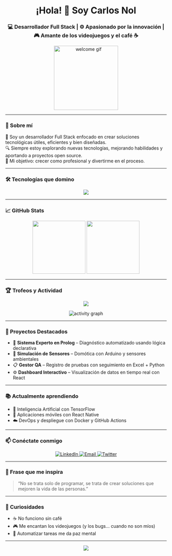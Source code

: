 <h1 align="center">¡Hola! 👋 Soy Carlos Nol</h1>
<h3 align="center">💻 Desarrollador Full Stack | ⚙️ Apasionado por la innovación | 🎮 Amante de los videojuegos y el café ☕</h3>

<p align="center">
  <img src="https://media.giphy.com/media/du3J3cXyzhj75IOgvA/giphy.gif" width="200" alt="welcome gif" />
</p>

---

### 🚀 Sobre mí

🌟 Soy un desarrollador Full Stack enfocado en crear soluciones tecnológicas útiles, eficientes y bien diseñadas.  
🔍 Siempre estoy explorando nuevas tecnologías, mejorando habilidades y aportando a proyectos open source.  
🎯 Mi objetivo: crecer como profesional y divertirme en el proceso.

---

### 🛠️ Tecnologías que domino

<p align="center">
  <img src="https://skillicons.dev/icons?i=js,python,react,nodejs,html,css,mongodb,git,docker,linux,vscode&perline=7" />
</p>

---

### 📈 GitHub Stats

<p align="center">
  <img src="https://github-readme-stats.vercel.app/api?username=CarlosNol8411&show_icons=true&theme=radical" height="165"/>
  <img src="https://github-readme-stats.vercel.app/api/top-langs/?username=CarlosNol8411&layout=compact&theme=radical" height="165"/>
</p>

---

### 🏆 Trofeos y Actividad

<p align="center">
  <img src="https://github-profile-trophy.vercel.app/?username=CarlosNol8411&theme=radical&row=1&no-bg=true&margin-w=15" />
</p>

<p align="center">
  <img src="https://github-readme-activity-graph.cyclic.app/graph?username=CarlosNol8411&theme=react-dark" alt="activity graph" />
</p>

---

### 📌 Proyectos Destacados

- 🔐 **Sistema Experto en Prolog** – Diagnóstico automatizado usando lógica declarativa
- 🧪 **Simulación de Sensores** – Domótica con Arduino y sensores ambientales
- 📋 **Gestor QA** – Registro de pruebas con seguimiento en Excel + Python
- ⚙️ **Dashboard Interactivo** – Visualización de datos en tiempo real con React

---

### 📚 Actualmente aprendiendo

- 🤖 Inteligencia Artificial con TensorFlow  
- 📱 Aplicaciones móviles con React Native  
- ☁️ DevOps y despliegue con Docker y GitHub Actions

---

### 📫 Conéctate conmigo

<p align="center">
  <a href="https://www.linkedin.com/in/tu-perfil" target="_blank">
    <img alt="LinkedIn" src="https://img.shields.io/badge/-LinkedIn-0077B5?style=for-the-badge&logo=linkedin&logoColor=white"/>
  </a>
  <a href="mailto:tu@email.com">
    <img alt="Email" src="https://img.shields.io/badge/-Email-D14836?style=for-the-badge&logo=gmail&logoColor=white"/>
  </a>
  <a href="https://twitter.com/tu-usuario" target="_blank">
    <img alt="Twitter" src="https://img.shields.io/badge/-Twitter-1DA1F2?style=for-the-badge&logo=twitter&logoColor=white"/>
  </a>
</p>

---

### 💬 Frase que me inspira

> “No se trata solo de programar, se trata de crear soluciones que mejoren la vida de las personas.”  

---

### 👀 Curiosidades

- ☕ No funciono sin café
- 🎮 Me encantan los videojuegos (y los bugs… cuando no son míos)
- 🔄 Automatizar tareas me da paz mental

---

<p align="center">
  <img src="https://readme-typing-svg.demolab.com?font=Fira+Code&size=22&pause=1000&color=F75C7E&center=true&vCenter=true&width=435&lines=Gracias+por+visitar+mi+perfil!;Explora+mis+repositorios.;Conectemos+y+hagamos+algo+increíble."/>
</p>
